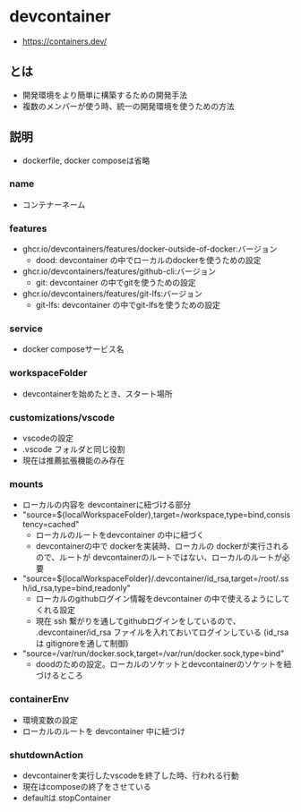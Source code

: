 # devcontainer
- https://containers.dev/

## とは
- 開発環境をより簡単に構築するための開発手法
- 複数のメンバーが使う時、統一の開発環境を使うための方法

## 説明
- dockerfile, docker composeは省略
### name
- コンテナーネーム
### features
- ghcr.io/devcontainers/features/docker-outside-of-docker:バージョン
    - dood: devcontainer の中でローカルのdockerを使うための設定
- ghcr.io/devcontainers/features/github-cli:バージョン
    - git: devcontainer の中でgitを使うための設定
- ghcr.io/devcontainers/features/git-lfs:バージョン
    - git-lfs: devcontainer の中でgit-lfsを使うための設定
### service
- docker composeサービス名
### workspaceFolder
- devcontainerを始めたとき、スタート場所
### customizations/vscode
- vscodeの設定
- .vscode フォルダと同じ役割
- 現在は推薦拡張機能のみ存在
### mounts
- ローカルの内容を devcontainerに紐づける部分
- "source=${localWorkspaceFolder},target=/workspace,type=bind,consistency=cached"
    - ローカルのルートをdevcontainer の中に紐づく
    - devcontainerの中で dockerを実装時、ローカルの dockerが実行されるので、ルートが devcontainerのルートではない、ローカルのルートが必要
- "source=${localWorkspaceFolder}/.devcontainer/id_rsa,target=/root/.ssh/id_rsa,type=bind,readonly"
    - ローカルのgithubログイン情報をdevcontainer の中で使えるようにしてくれる設定
    - 現在 ssh 繋がりを通してgithubログインをしているので、 .devcontainer/id_rsa ファイルを入れておいてログインしている (id_rsaは gitignoreを通して制御)
- "source=/var/run/docker.sock,target=/var/run/docker.sock,type=bind"
    - doodのための設定。ローカルのソケットとdevcontainerのソケットを紐づけるところ
### containerEnv
- 環境変数の設定
- ローカルのルートを devcontainer 中に紐づけ
### shutdownAction
- devcontainerを実行したvscodeを終了した時、行われる行動
- 現在はcomposeの終了をさせている
- defaultは stopContainer
